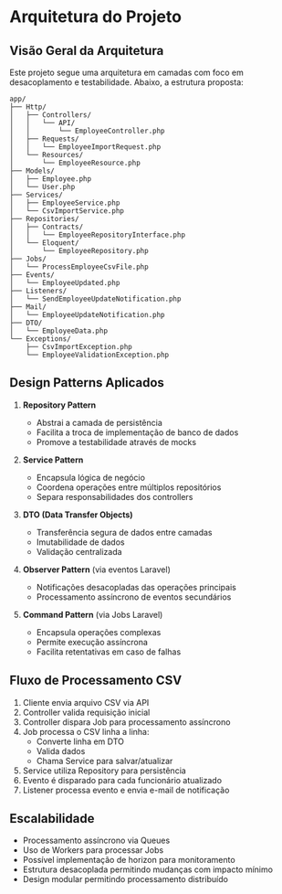 # Arquitetura do Projeto

## Visão Geral da Arquitetura

Este projeto segue uma arquitetura em camadas com foco em desacoplamento e testabilidade. Abaixo, a estrutura proposta:

```
app/
├── Http/
│   ├── Controllers/
│   │   └── API/
│   │       └── EmployeeController.php
│   ├── Requests/
│   │   └── EmployeeImportRequest.php
│   └── Resources/
│       └── EmployeeResource.php
├── Models/
│   ├── Employee.php
│   └── User.php
├── Services/
│   ├── EmployeeService.php
│   └── CsvImportService.php
├── Repositories/
│   ├── Contracts/
│   │   └── EmployeeRepositoryInterface.php
│   └── Eloquent/
│       └── EmployeeRepository.php
├── Jobs/
│   └── ProcessEmployeeCsvFile.php
├── Events/
│   └── EmployeeUpdated.php
├── Listeners/
│   └── SendEmployeeUpdateNotification.php
├── Mail/
│   └── EmployeeUpdateNotification.php
├── DTO/
│   └── EmployeeData.php
└── Exceptions/
    ├── CsvImportException.php
    └── EmployeeValidationException.php
```

## Design Patterns Aplicados

1. **Repository Pattern**
   - Abstrai a camada de persistência
   - Facilita a troca de implementação de banco de dados
   - Promove a testabilidade através de mocks

2. **Service Pattern**
   - Encapsula lógica de negócio
   - Coordena operações entre múltiplos repositórios
   - Separa responsabilidades dos controllers

3. **DTO (Data Transfer Objects)**
   - Transferência segura de dados entre camadas
   - Imutabilidade de dados
   - Validação centralizada

4. **Observer Pattern** (via eventos Laravel)
   - Notificações desacopladas das operações principais
   - Processamento assíncrono de eventos secundários

5. **Command Pattern** (via Jobs Laravel)
   - Encapsula operações complexas
   - Permite execução assíncrona
   - Facilita retentativas em caso de falhas

## Fluxo de Processamento CSV

1. Cliente envia arquivo CSV via API
2. Controller valida requisição inicial
3. Controller dispara Job para processamento assíncrono
4. Job processa o CSV linha a linha:
   - Converte linha em DTO
   - Valida dados
   - Chama Service para salvar/atualizar
5. Service utiliza Repository para persistência
6. Evento é disparado para cada funcionário atualizado
7. Listener processa evento e envia e-mail de notificação

## Escalabilidade

- Processamento assíncrono via Queues
- Uso de Workers para processar Jobs
- Possível implementação de horizon para monitoramento
- Estrutura desacoplada permitindo mudanças com impacto mínimo
- Design modular permitindo processamento distribuído